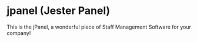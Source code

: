 # jpanel (Jester Panel)

This is the jPanel, a wonderful piece of Staff Management Software for your company!
